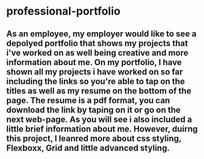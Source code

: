 # professional-portfolio

## As an employee, my employer would like to see a depolyed portfolio that shows my projects that i've worked on as well being creative and more information about me. On my portfolio, I have shown all my projects i have worked on so far including the links so you're able to tap on the titles as well as my resume on the bottom of the page. The resume is a pdf format, you can download the link by taping on it or go on the next web-page. As you will see i also included a little brief information about me. However, duirng this project, I leanred more about css styling, Flexboxx, Grid and little advanced styling.